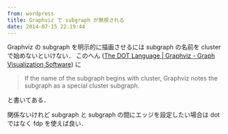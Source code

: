 ```yaml
---
from: wordpress
title: Graphviz で subgraph が無視される
date: 2014-07-15 22:19:44
---
```


Graphviz の subgraph を明示的に描画させるには subgraph の名前を cluster で始めないといけない．
このへん (<a href="http://www.graphviz.org/content/dot-language">The DOT Language | Graphviz - Graph Visualization Software</a>) に

<blockquote>
If the name of the subgraph begins with cluster, Graphviz notes the subgraph as a special cluster subgraph.
</blockquote>

と書いてある．

関係ないけれど subgraph と subgraph の間にエッジを設定したい場合は dot ではなく fdp を使えば良い．
